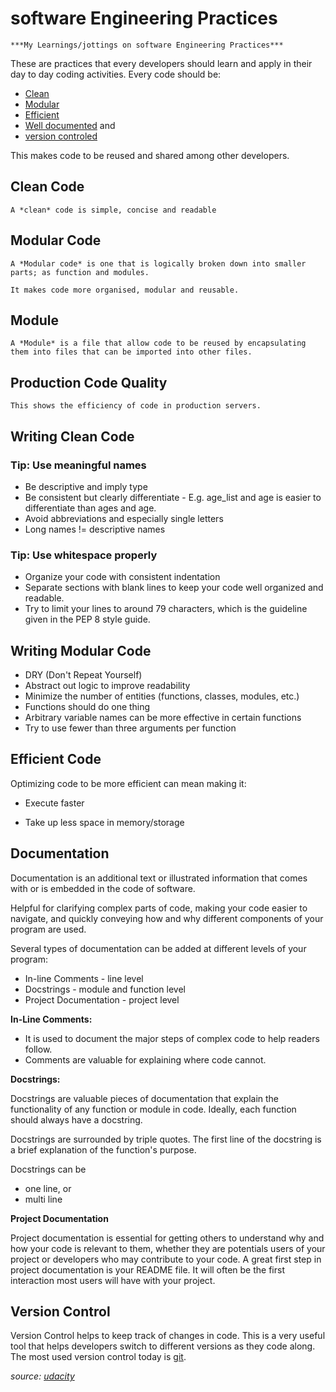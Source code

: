 # software Engineering Practices

	***My Learnings/jottings on software Engineering Practices***

These are practices that every developers should learn and apply in their day to day coding activities.
Every code should be: 
- [Clean](#writing-clean-code)
- [Modular](#writing-modular-code)
- [Efficient](#efficient-code)
- [Well documented](#documentation) and
- [version controled](#version-control) 

This makes code to be reused and shared among other developers.

## Clean Code

	A *clean* code is simple, concise and readable

## Modular Code

	A *Modular code* is one that is logically broken down into smaller parts; as function and modules. 

	It makes code more organised, modular and reusable.

## Module 

	A *Module* is a file that allow code to be reused by encapsulating them into files that can be imported into other files.

## Production Code Quality

	This shows the efficiency of code in production servers. 

## Writing Clean Code

### Tip: Use meaningful names

* Be descriptive and imply type
* Be consistent but clearly differentiate - E.g. age_list and age is easier to differentiate than ages and age.
* Avoid abbreviations and especially single letters
* Long names != descriptive names


### Tip: Use whitespace properly

* Organize your code with consistent indentation
* Separate sections with blank lines to keep your code well organized and readable.
* Try to limit your lines to around 79 characters, which is the guideline given in the PEP 8 style guide.

## Writing Modular Code

* DRY (Don't Repeat Yourself)
* Abstract out logic to improve readability
* Minimize the number of entities (functions, classes, modules, etc.)
* Functions should do one thing
* Arbitrary variable names can be more effective in certain functions
* Try to use fewer than three arguments per function

## Efficient Code

Optimizing code to be more efficient can mean making it:

- Execute faster
* Take up less space in memory/storage


## Documentation

Documentation is an additional text or illustrated information that comes with or is embedded in the code of software.

Helpful for clarifying complex parts of code, making your code easier to navigate, and quickly conveying how and why different components of your program are used.

Several types of documentation can be added at different levels of your program:
- In-line Comments - line level
- Docstrings - module and function level
- Project Documentation - project level

**In-Line Comments:**
- It is used to document the major steps of complex code to help readers follow. 
- Comments are valuable for explaining where code cannot.

**Docstrings:**

Docstrings are valuable pieces of documentation that explain the functionality of any function or module in code. Ideally, each function should always have a docstring.

Docstrings are surrounded by triple quotes. The first line of the docstring is a brief explanation of the function's purpose.

Docstrings can be 
- one line, or
- multi line 

**Project Documentation**

Project documentation is essential for getting others to understand why and how your code is relevant to them, whether they are potentials users of your project or developers who may contribute to your code. A great first step in project documentation is your README file. It will often be the first interaction most users will have with your project.


## Version Control

Version Control helps to keep track of changes in code. This is a very useful tool that helps developers switch to different versions as they code along.
The most used version control today is [git](https://git-scm.com/).



*source: [udacity](https://classroom.udacity.com/courses/ud090/lessons/ac47b924-72d3-4bf9-971c-bfccfa368b02/concepts/0ea0ed14-f1ab-4119-bc5a-3ab2de6bc418)*
